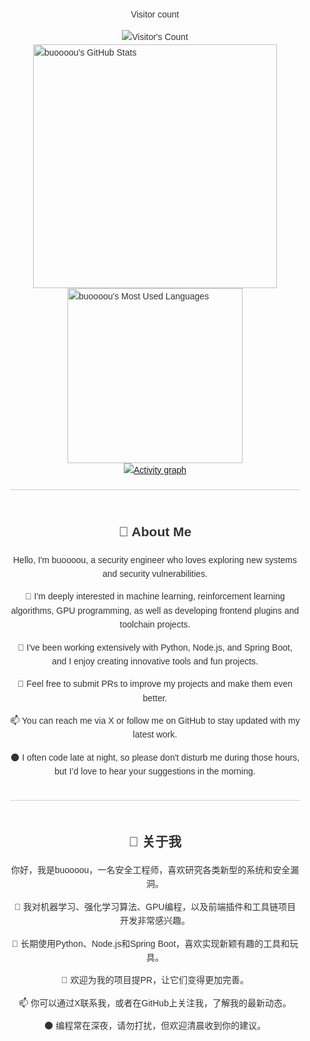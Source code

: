 <div style="display: flex; flex-direction: column; align-items: center; font-family: Arial, sans-serif; max-width: 800px; margin: 0 auto; padding: 20px; line-height: 1.6; color: #333;">
<div align="center"> 
  <p>Visitor count</p>
  <img src="https://profile-counter.glitch.me/buoooou/count.svg" alt="Visitor's Count" />
</div>
<div style="display: flex; justify-content: center; align-items: center; flex-direction: column;">
  <img width="390" src="https://github-readme-stats.vercel.app/api?username=buoooou&theme=transparent&count_private=true&show_icons=true&rank_icon=github&locale=en" alt="buoooou's GitHub Stats" />
  <img width="280" src="https://github-readme-stats.vercel.app/api/top-langs?username=buoooou&theme=transparent&layout=donut&hide=css,php,ClassASP&langs_count=2&border_radius=10&show_icons=true&locale=en" alt="buoooou's Most Used Languages" />
</div>
  <a href="https://github.com/ashutosh00710/github-readme-activity-graph">
    <img src="https://github-readme-activity-graph.vercel.app/graph?username=buoooou&theme=xcode&hide_border=true" alt="Activity graph">
</a>

  <hr style="border: none; height: 1px; background-color: #ccc; margin: 20px 0; width: 100%;">
  <div style="text-align: center;">
    <h2>👋 About Me</h2>
    <p>Hello, I'm buoooou, a security engineer who loves exploring new systems and security vulnerabilities.</p>
    <p>👀 I'm deeply interested in machine learning, reinforcement learning algorithms, GPU programming, as well as developing frontend plugins and toolchain projects.</p>
    <p>🌱 I've been working extensively with Python, Node.js, and Spring Boot, and I enjoy creating innovative tools and fun projects.</p>
    <p>💞️ Feel free to submit PRs to improve my projects and make them even better.</p>
    <p>📫 You can reach me via X or follow me on GitHub to stay updated with my latest work.</p>
    <p>🌑 I often code late at night, so please don't disturb me during those hours, but I’d love to hear your suggestions in the morning.</p>
  </div>
  <hr style="border: none; height: 1px; background-color: #ccc; margin: 20px 0; width: 100%;">

  <div style="text-align: center;">
    <h2>👋 关于我</h2>
    <p>你好，我是buoooou，一名安全工程师，喜欢研究各类新型的系统和安全漏洞。</p>
    <p>👀 我对机器学习、强化学习算法、GPU编程，以及前端插件和工具链项目开发非常感兴趣。</p>
    <p>🌱 长期使用Python、Node.js和Spring Boot，喜欢实现新颖有趣的工具和玩具。</p>
    <p>💞️ 欢迎为我的项目提PR，让它们变得更加完善。</p>
    <p>📫 你可以通过X联系我，或者在GitHub上关注我，了解我的最新动态。</p>
    <p>🌑 编程常在深夜，请勿打扰，但欢迎清晨收到你的建议。</p>
  </div>
</div>
